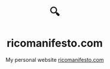 <div align="center">
  <p>
    <h1>🔍</h1>
    <h1>ricomanifesto.com</h1>
  </p>
  <p>
    My personal website <a href="https://ricomanifesto.com">ricomanifesto.com</a>
  </p>
</div>
